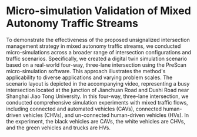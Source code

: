 # Micro-simulation Validation of Mixed Autonomy Traffic Streams
To demonstrate the effectiveness of the proposed unsignalized intersection management strategy in mixed autonomy traffic streams, we conducted micro-simulations across a broader range of intersection configurations and traffic scenarios. Specifically, we created a digital twin simulation scenario based on a real-world four-way, three-lane intersection using the PreScan micro-simulation software. This approach illustrates the method's applicability to diverse applications and varying problem scales. The scenario layout is depicted in the accompanying video, representing a busy intersection located at the junction of Jianchuan Road and Dushi Road near Shanghai Jiao Tong University. In this four-way, three-lane intersection, we conducted comprehensive simulation experiments with mixed traffic flows, including connected and automated vehicles (CAVs), connected human-driven vehicles (CHVs), and un-connected human-driven vehicles (HVs). In the experiment, the black vehicles are CAVs, the white vehicles are CHVs, and the green vehicles and trucks are HVs.
